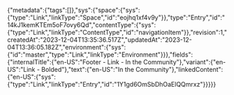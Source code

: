 {"metadata":{"tags":[]},"sys":{"space":{"sys":{"type":"Link","linkType":"Space","id":"eojhq1xf4v9y"}},"type":"Entry","id":"14kJ1kemKTEm5oF7ovy6Qd","contentType":{"sys":{"type":"Link","linkType":"ContentType","id":"navigationItem"}},"revision":1,"createdAt":"2023-12-04T13:35:36.517Z","updatedAt":"2023-12-04T13:36:05.182Z","environment":{"sys":{"id":"master","type":"Link","linkType":"Environment"}}},"fields":{"internalTitle":{"en-US":"Footer - Link - In the Community"},"variant":{"en-US":"Link - Bolded"},"text":{"en-US":"In the Community"},"linkedContent":{"en-US":{"sys":{"type":"Link","linkType":"Entry","id":"1Y1gd6OmSbDhOaElQQmrxz"}}}}}